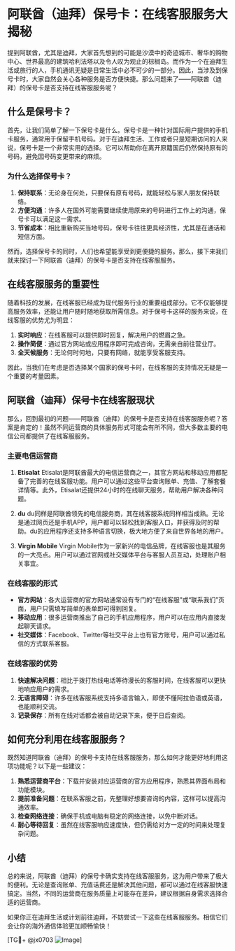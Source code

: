# 阿联酋（迪拜）保号卡：在线客服服务大揭秘

提到阿联酋，尤其是迪拜，大家首先想到的可能是沙漠中的奇迹城市、奢华的购物中心、世界最高的建筑哈利法塔以及令人叹为观止的棕榈岛。而作为一个在迪拜生活或旅行的人，手机通讯无疑是日常生活中必不可少的一部分。因此，当涉及到保号卡时，大家自然会关心各种服务是否方便快捷。那么问题来了——阿联酋（迪拜）的保号卡是否支持在线客服服务呢？

## 什么是保号卡？

首先，让我们简单了解一下保号卡是什么。保号卡是一种针对国际用户提供的手机卡服务，通常用于保留手机号码。对于在迪拜生活、工作或者只是短期访问的人来说，保号卡是一个非常实用的选择。它可以帮助你在离开原籍国后仍然保持原有的号码，避免因号码变更带来的麻烦。

### 为什么选择保号卡？

1. **保持联系**：无论身在何处，只要保有原有号码，就能轻松与家人朋友保持联络。
2. **方便沟通**：许多人在国外可能需要继续使用原来的号码进行工作上的沟通，保号卡可以满足这一需求。
3. **节省成本**：相比重新购买当地号码，保号卡往往更具经济性，尤其是在通话和短信方面。

然而，选择保号卡的同时，人们也希望能享受到更便捷的服务。那么，接下来我们就来探讨一下阿联酋（迪拜）的保号卡是否支持在线客服服务。

## 在线客服服务的重要性

随着科技的发展，在线客服已经成为现代服务行业的重要组成部分。它不仅能够提高服务效率，还能让用户随时随地获取所需信息。对于保号卡这样的服务来说，在线客服的优势尤为明显：

1. **实时响应**：在线客服可以提供即时回复，解决用户的燃眉之急。
2. **操作简便**：通过官方网站或应用程序即可完成咨询，无需亲自前往营业厅。
3. **全天候服务**：无论何时何地，只要有网络，就能享受客服支持。

因此，当我们在考虑是否选择某个国家的保号卡时，在线客服的支持情况无疑是一个重要的考量因素。

## 阿联酋（迪拜）保号卡在线客服现状

那么，回到最初的问题——阿联酋（迪拜）的保号卡是否支持在线客服服务呢？答案是肯定的！虽然不同运营商的具体服务形式可能会有所不同，但大多数主要的电信公司都提供了在线客服服务。

### 主要电信运营商

1. **Etisalat**
   Etisalat是阿联酋最大的电信运营商之一，其官方网站和移动应用都配备了完善的在线客服功能。用户可以通过这些平台查询账单、充值、了解套餐详情等。此外，Etisalat还提供24小时的在线聊天服务，帮助用户解决各种问题。

2. **du**
   du同样是阿联酋领先的电信服务商，其在线客服系统同样相当成熟。无论是通过网页还是手机APP，用户都可以轻松找到客服入口，并获得及时的帮助。du的应用程序还支持多种语言切换，极大地方便了来自世界各地的用户。

3. **Virgin Mobile**
   Virgin Mobile作为一家新兴的电信品牌，在线客服也是其服务的一大亮点。用户可以通过官网或社交媒体平台与客服人员互动，处理账户相关事宜。

### 在线客服的形式

- **官方网站**：各大运营商的官方网站通常设有专门的“在线客服”或“联系我们”页面，用户只需填写简单的表单即可得到回复。
- **移动应用**：很多运营商推出了自己的手机应用程序，用户可以在应用内直接发起聊天请求。
- **社交媒体**：Facebook、Twitter等社交平台上也有官方账号，用户可以通过私信的方式联系客服。

### 在线客服的优势

1. **快速解决问题**：相比于拨打热线电话等待漫长的客服时间，在线客服可以更快地响应用户的需求。
2. **无语言障碍**：许多在线客服系统支持多语言输入，即使不懂阿拉伯语或英语，也能顺利交流。
3. **记录保存**：所有在线对话都会被自动记录下来，便于日后查阅。

## 如何充分利用在线客服服务？

既然知道阿联酋（迪拜）的保号卡支持在线客服服务，那么如何才能更好地利用这项功能呢？以下是一些建议：

1. **熟悉运营商平台**：下载并安装对应运营商的官方应用程序，熟悉其界面布局和功能模块。
2. **提前准备问题**：在联系客服之前，先整理好想要咨询的内容，这样可以提高沟通效率。
3. **检查网络连接**：确保手机或电脑有稳定的网络连接，以免中断对话。
4. **耐心等待回复**：虽然在线客服响应速度快，但仍需给对方一定的时间来处理复杂问题。

## 小结

总的来说，阿联酋（迪拜）的保号卡确实支持在线客服服务，这为用户带来了极大的便利。无论是查询账单、充值话费还是解决其他问题，都可以通过在线客服快速搞定。当然，不同的运营商在服务质量上可能存在差异，建议根据自身需求选择合适的运营商。

如果你正在迪拜生活或计划前往迪拜，不妨尝试一下这些在线客服服务。相信它们会让你的海外通信体验更加顺畅愉快！

[TG💪+ @jx0703 ![Image](https://github.com/user-attachments/assets/dbca1d08-cadb-493c-b0ec-ad6f7a83f270)]